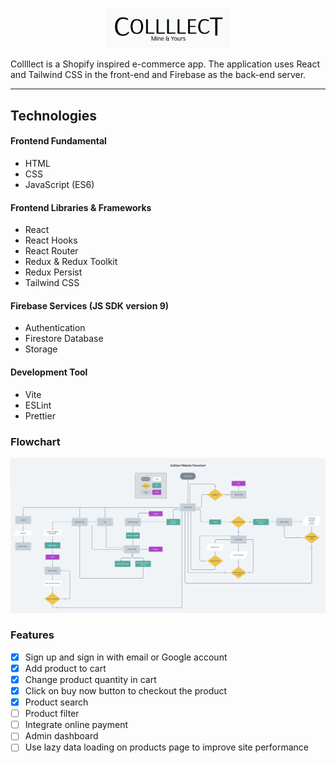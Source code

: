 <p align="center">
  <img src="https://github.com/williamafil/collllection-shop/blob/main/src/images/logo.png?raw=true" width="200">
</p>
Collllect is a Shopify inspired e-commerce app. The application uses React and Tailwind CSS in the front-end and Firebase as the back-end server. 
<hr />

## Technologies

#### Frontend Fundamental

- HTML
- CSS
- JavaScript (ES6)

#### Frontend Libraries & Frameworks

- React
- React Hooks
- React Router
- Redux & Redux Toolkit
- Redux Persist
- Tailwind CSS

#### Firebase Services (JS SDK version 9)

- Authentication
- Firestore Database
- Storage

#### Development Tool

- Vite
- ESLint
- Prettier

### Flowchart

![](https://github.com/williamafil/collllection-shop/blob/main/src/images/collllect_flowchart.png?raw=true)

### Features

- [x] Sign up and sign in with email or Google account
- [x] Add product to cart
- [x] Change product quantity in cart
- [x] Click on buy now button to checkout the product
- [x] Product search
- [ ] Product filter
- [ ] Integrate online payment
- [ ] Admin dashboard
- [ ] Use lazy data loading on products page to improve site performance
